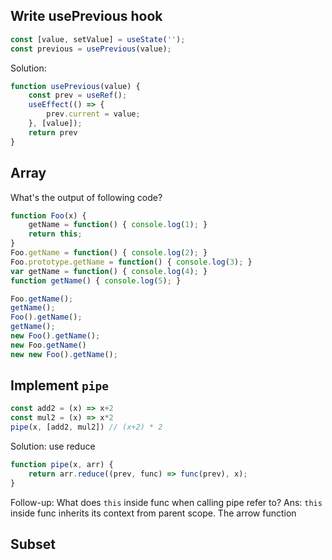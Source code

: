 ## Write usePrevious hook
```js
const [value, setValue] = useState('');
const previous = usePrevious(value);
```

Solution:
```js
function usePrevious(value) {
    const prev = useRef();
    useEffect(() => {
        prev.current = value;
    }, [value]);
    return prev
}
```

## Array
What's the output of following code?
```js
function Foo(x) {
    getName = function() { console.log(1); }
    return this;
}
Foo.getName = function() { console.log(2); }
Foo.prototype.getName = function() { console.log(3); }
var getName = function() { console.log(4); }
function getName() { console.log(5); }

Foo.getName();
getName();
Foo().getName();
getName();
new Foo().getName();
new Foo.getName()
new new Foo().getName();
```

## Implement `pipe`
```js
const add2 = (x) => x+2
const mul2 = (x) => x*2
pipe(x, [add2, mul2]) // (x+2) * 2
```
Solution: use reduce
```js
function pipe(x, arr) {
    return arr.reduce((prev, func) => func(prev), x);
}
```
Follow-up: What does `this` inside func when calling pipe refer to?
Ans: `this` inside func inherits its context from parent scope. The arrow function

## Subset
